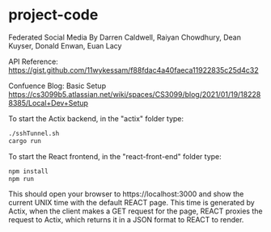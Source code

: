 # project-code

Federated Social Media
By Darren Caldwell, Raiyan Chowdhury, Dean Kuyser, Donald Enwan, Euan Lacy

API Reference:
https://gist.github.com/11wykessam/f88fdac4a40faeca11922835c25d4c32

Confuence Blog: Basic Setup
https://cs3099b5.atlassian.net/wiki/spaces/CS3099/blog/2021/01/19/182288385/Local+Dev+Setup

To start the Actix backend, in the "actix" folder type:

```cmd
./sshTunnel.sh
cargo run
```

To start the React frontend, in the "react-front-end" folder type:

```cmd
npm install
npm run
```

This should open your browser to https://localhost:3000 and show the current UNIX time with the default REACT page.
This time is generated by Actix, when the client makes a GET request for the page, REACT proxies the request to Actix, which returns it in a JSON format to REACT to render.
